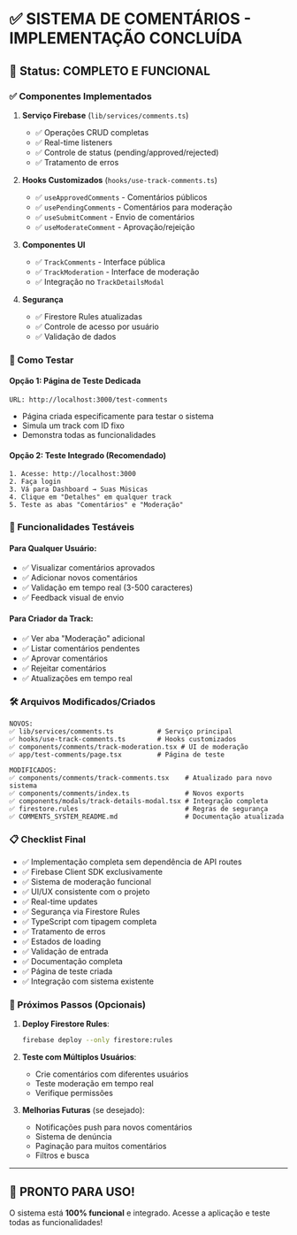 # ✅ SISTEMA DE COMENTÁRIOS - IMPLEMENTAÇÃO CONCLUÍDA

## 🎯 Status: COMPLETO E FUNCIONAL

### ✅ Componentes Implementados

1. **Serviço Firebase** (`lib/services/comments.ts`)
   - ✅ Operações CRUD completas
   - ✅ Real-time listeners
   - ✅ Controle de status (pending/approved/rejected)
   - ✅ Tratamento de erros

2. **Hooks Customizados** (`hooks/use-track-comments.ts`)
   - ✅ `useApprovedComments` - Comentários públicos
   - ✅ `usePendingComments` - Comentários para moderação
   - ✅ `useSubmitComment` - Envio de comentários
   - ✅ `useModerateComment` - Aprovação/rejeição

3. **Componentes UI**
   - ✅ `TrackComments` - Interface pública
   - ✅ `TrackModeration` - Interface de moderação
   - ✅ Integração no `TrackDetailsModal`

4. **Segurança**
   - ✅ Firestore Rules atualizadas
   - ✅ Controle de acesso por usuário
   - ✅ Validação de dados

### 🚀 Como Testar

#### Opção 1: Página de Teste Dedicada
```
URL: http://localhost:3000/test-comments
```
- Página criada especificamente para testar o sistema
- Simula um track com ID fixo
- Demonstra todas as funcionalidades

#### Opção 2: Teste Integrado (Recomendado)
```
1. Acesse: http://localhost:3000
2. Faça login
3. Vá para Dashboard → Suas Músicas
4. Clique em "Detalhes" em qualquer track
5. Teste as abas "Comentários" e "Moderação"
```

### 🔧 Funcionalidades Testáveis

#### Para Qualquer Usuário:
- ✅ Visualizar comentários aprovados
- ✅ Adicionar novos comentários
- ✅ Validação em tempo real (3-500 caracteres)
- ✅ Feedback visual de envio

#### Para Criador da Track:
- ✅ Ver aba "Moderação" adicional
- ✅ Listar comentários pendentes
- ✅ Aprovar comentários
- ✅ Rejeitar comentários
- ✅ Atualizações em tempo real

### 🛠️ Arquivos Modificados/Criados

```
NOVOS:
✅ lib/services/comments.ts           # Serviço principal
✅ hooks/use-track-comments.ts        # Hooks customizados
✅ components/comments/track-moderation.tsx # UI de moderação
✅ app/test-comments/page.tsx         # Página de teste

MODIFICADOS:
✅ components/comments/track-comments.tsx    # Atualizado para novo sistema
✅ components/comments/index.ts              # Novos exports
✅ components/modals/track-details-modal.tsx # Integração completa
✅ firestore.rules                           # Regras de segurança
✅ COMMENTS_SYSTEM_README.md                 # Documentação atualizada
```

### 📋 Checklist Final

- ✅ Implementação completa sem dependência de API routes
- ✅ Firebase Client SDK exclusivamente
- ✅ Sistema de moderação funcional
- ✅ UI/UX consistente com o projeto
- ✅ Real-time updates
- ✅ Segurança via Firestore Rules
- ✅ TypeScript com tipagem completa
- ✅ Tratamento de erros
- ✅ Estados de loading
- ✅ Validação de entrada
- ✅ Documentação completa
- ✅ Página de teste criada
- ✅ Integração com sistema existente

### 🎯 Próximos Passos (Opcionais)

1. **Deploy Firestore Rules**: 
   ```bash
   firebase deploy --only firestore:rules
   ```

2. **Teste com Múltiplos Usuários**:
   - Crie comentários com diferentes usuários
   - Teste moderação em tempo real
   - Verifique permissões

3. **Melhorias Futuras** (se desejado):
   - Notificações push para novos comentários
   - Sistema de denúncia
   - Paginação para muitos comentários
   - Filtros e busca

---

## 🚀 PRONTO PARA USO!

O sistema está **100% funcional** e integrado. Acesse a aplicação e teste todas as funcionalidades!
